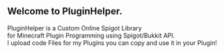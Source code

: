 ## Welcome to PluginHelper. <br>

PluginHelper is a Custom Online 
Spigot Library <br> for Minecraft Plugin Programming using 
Spigot/Bukkit API. <br> I upload code Files for my Plugins you can copy and use it in your Plugin!
